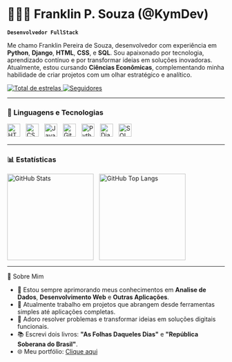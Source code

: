 # 👨🏽‍💻 Franklin P. Souza (@KymDev)

**`Desenvolvedor FullStack`**

Me chamo Franklin Pereira de Souza, desenvolvedor com experiência em **Python**, **Django**, **HTML**, **CSS**, e **SQL**. Sou apaixonado por tecnologia, aprendizado contínuo e por transformar ideias em soluções inovadoras. Atualmente, estou cursando **Ciências Econômicas**, complementando minha habilidade de criar projetos com um olhar estratégico e analítico.

<a href="https://github.com/KymDev?tab=repositories&sort=stargazers">
    <img 
        alt="Total de estrelas" 
        title="Total de estrelas GitHub" 
        src="https://custom-icon-badges.demolab.com/github/stars/KymDev?color=55960c&style=for-the-badge&labelColor=488207&logo=star&label=estrelas"
    />
</a>
<a href="https://github.com/KymDev?tab=followers">
    <img 
        alt="Seguidores" 
        title="Me siga no GitHub" 
        src="https://custom-icon-badges.demolab.com/github/followers/KymDev?color=236ad3&labelColor=1155ba&style=for-the-badge&logo=github&label=Seguidores&logoColor=white"
    />
</a>

---

### 🤖 Linguagens e Tecnologias

<img 
    align="left" 
    alt="HTML"
    title="HTML" 
    width="30px" 
    style="padding-right: 10px;" 
    src="https://cdn.jsdelivr.net/gh/devicons/devicon@latest/icons/html5/html5-original.svg" 
/>
<img 
    align="left" 
    alt="CSS" 
    title="CSS"
    width="30px" 
    style="padding-right: 10px;" 
    src="https://cdn.jsdelivr.net/gh/devicons/devicon@latest/icons/css3/css3-original.svg" 
/>
<img 
    align="left" 
    alt="JavaScript" 
    title="JavaScript"
    width="30px" 
    style="padding-right: 10px;" 
    src="https://cdn.jsdelivr.net/gh/devicons/devicon@latest/icons/javascript/javascript-original.svg" 
/>
<img 
    align="left" 
    alt="Git" 
    title="Git"
    width="30px" 
    style="padding-right: 10px;" 
    src="https://cdn.jsdelivr.net/gh/devicons/devicon@latest/icons/git/git-original.svg" 
/>
<img 
    align="left" 
    alt="Python" 
    title="Python"
    width="30px" 
    style="padding-right: 10px;" 
    src="https://cdn.jsdelivr.net/gh/devicons/devicon@latest/icons/python/python-original.svg" 
/>
<img 
    align="left" 
    alt="Django" 
    title="Django"
    width="30px" 
    style="padding-right: 10px;" 
    src="https://cdn.jsdelivr.net/gh/devicons/devicon@latest/icons/django/django-plain.svg"
/>
<img 
    align="left" 
    alt="SQL" 
    title="SQL"
    width="30px" 
    style="padding-right: 10px;" 
    src="https://cdn.jsdelivr.net/gh/devicons/devicon/icons/mysql/mysql-original.svg"
/>
<br/><br/>

---

### 📊 Estatísticas

<p>
  <img 
    align="left" 
    alt="GitHub Stats" 
    height="200" 
    style="padding-right: 10px;" 
    src="https://github-readme-stats.vercel.app/api?username=KymDev&show_icons=true&theme=tokyonight&include_all_commits=true&locale=pt-br" 
  />
  <img 
    align="center" 
	padding="2px;"
    alt="GitHub Top Langs" 
    height="200" 
    src="https://github-readme-stats.vercel.app/api/top-langs/?username=KymDev&theme=tokyonight&layout=compact&custom_title=Tecnologias&langs_count=9" 
  />
</p>

---
<p>
🚀 Sobre Mim

- 🌱 Estou sempre aprimorando meus conhecimentos em **Analise de Dados**, **Desenvolvimento Web** e **Outras Aplicações**.  
- 💼 Atualmente trabalho em projetos que abrangem desde ferramentas simples até aplicações completas.  
- 🧩 Adoro resolver problemas e transformar ideias em soluções digitais funcionais.  
- 📚 Escrevi dois livros: **"As Folhas Daqueles Dias"** e **"República Soberana do Brasil"**.  
- 🌐 Meu portfólio: [Clique aqui](https://kymdev.github.io/Portifolio/)  </p>

